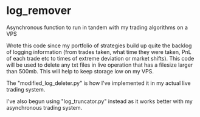 # log_remover
Asynchronous function to run in tandem with my trading algorithms on a VPS

Wrote this code since my portfolio of strategies build up quite the backlog of logging information (from trades taken, what time they were taken, PnL of each trade etc to times of extreme deviation or market shifts). This code will be used to delete any txt files in live operation that has a filesize larger than 500mb. This will help to keep storage low on my VPS.

The "modified_log_deleter.py" is how I've implemented it in my actual live trading system.

I've also begun using "log_truncator.py" instead as it works better with my asynchronous trading system.
